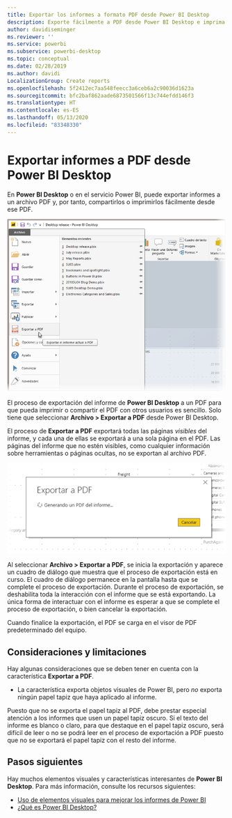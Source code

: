 ```yaml
---
title: Exportar los informes a formato PDF desde Power BI Desktop
description: Exporte fácilmente a PDF desde Power BI Desktop e imprima con facilidad esos informes en PDF
author: davidiseminger
ms.reviewer: ''
ms.service: powerbi
ms.subservice: powerbi-desktop
ms.topic: conceptual
ms.date: 02/28/2019
ms.author: davidi
LocalizationGroup: Create reports
ms.openlocfilehash: 5f2412ec7aa548feecc3a6ceb6a2c90036d1623a
ms.sourcegitcommit: bfc2baf862aade6873501566f13c744efdd146f3
ms.translationtype: HT
ms.contentlocale: es-ES
ms.lasthandoff: 05/13/2020
ms.locfileid: "83348330"
---
```

# <a name="export-reports-to-pdf-from-power-bi-desktop"></a>Exportar informes a PDF desde Power BI Desktop
En **Power BI Desktop** o en el servicio Power BI, puede exportar informes a un archivo PDF y, por tanto, compartirlos o imprimirlos fácilmente desde ese PDF.

![Exportar a PDF](media/desktop-export-to-pdf/export-to-pdf_01.png)

El proceso de exportación del informe de **Power BI Desktop** a un PDF para que pueda imprimir o compartir el PDF con otros usuarios es sencillo. Solo tiene que seleccionar **Archivo > Exportar a PDF** desde Power BI Desktop.

El proceso de **Exportar a PDF** exportará todas las páginas *visibles* del informe, y cada una de ellas se exportará a una sola página en el PDF. Las páginas del informe que no estén visibles, como cualquier información sobre herramientas o páginas ocultas, no se exportan al archivo PDF. 

![Exportación a PDF en curso](media/desktop-export-to-pdf/export-to-pdf_02.png)

Al seleccionar **Archivo > Exportar a PDF**, se inicia la exportación y aparece un cuadro de diálogo que muestra que el proceso de exportación está en curso. El cuadro de diálogo permanece en la pantalla hasta que se complete el proceso de exportación. Durante el proceso de exportación, se deshabilita toda la interacción con el informe que se está exportando. La única forma de interactuar con el informe es esperar a que se complete el proceso de exportación, o bien cancelar la exportación. 

Cuando finalice la exportación, el PDF se carga en el visor de PDF predeterminado del equipo. 

## <a name="considerations-and-limitations"></a>Consideraciones y limitaciones
Hay algunas consideraciones que se deben tener en cuenta con la característica **Exportar a PDF**.

* La característica exporta objetos visuales de Power BI, pero *no* exporta ningún papel tapiz que haya aplicado al informe.

Puesto que no se exporta el papel tapiz al PDF, debe prestar especial atención a los informes que usen un papel tapiz oscuro. Si el texto del informe es blanco o claro, para que destaque en el papel tapiz oscuro, será difícil de leer o no se podrá leer en el proceso de exportación a PDF puesto que no se exportará el papel tapiz con el resto del informe. 



## <a name="next-steps"></a>Pasos siguientes
Hay muchos elementos visuales y características interesantes de **Power BI Desktop**. Para más información, consulte los recursos siguientes:

* [Uso de elementos visuales para mejorar los informes de Power BI](desktop-visual-elements-for-reports.md)
* [¿Qué es Power BI Desktop?](../fundamentals/desktop-what-is-desktop.md)
